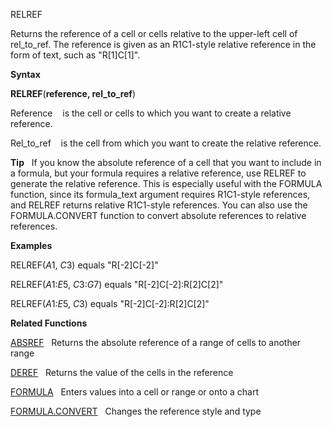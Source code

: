 RELREF

Returns the reference of a cell or cells relative to the upper-left cell
of rel\_to\_ref. The reference is given as an R1C1-style relative
reference in the form of text, such as "R\[1\]C\[1\]".

**Syntax**

**RELREF**(**reference, rel\_to\_ref**)

Reference    is the cell or cells to which you want to create a relative
reference.

Rel\_to\_ref    is the cell from which you want to create the relative
reference.

**Tip**   If you know the absolute reference of a cell that you want to
include in a formula, but your formula requires a relative reference,
use RELREF to generate the relative reference. This is especially useful
with the FORMULA function, since its formula\_text argument requires
R1C1-style references, and RELREF returns relative R1C1-style
references. You can also use the FORMULA.CONVERT function to convert
absolute references to relative references.

**Examples**

RELREF($A$1, $C$3) equals "R\[-2\]C\[-2\]"

RELREF($A$1:$E$5, $C$3:$G$7) equals "R\[-2\]C\[-2\]:R\[2\]C\[2\]"

RELREF($A$1:$E$5, $C$3) equals "R\[-2\]C\[-2\]:R\[2\]C\[2\]"

**Related Functions**

[ABSREF](ABSREF.md)   Returns the absolute reference of a range of cells to another
range

[DEREF](DEREF.md)   Returns the value of the cells in the reference

[FORMULA](FORMULA.md)   Enters values into a cell or range or onto a chart

[FORMULA.CONVERT](FORMULA.CONVERT.md)   Changes the reference style and type


